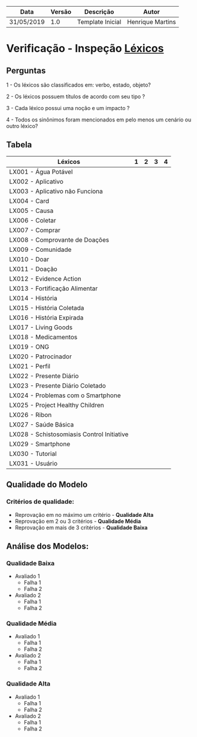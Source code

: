 | Data | Versão | Descrição | Autor |
| - | - | - | - |
| 31/05/2019 | 1.0 | Template Inicial | Henrique Martins |

# Verificação - Inspeção [Léxicos](https://github.com/requisitos-2019-1/Ribon/wiki/L%C3%A9xicos)
## Perguntas

1 - Os léxicos são classificados em: verbo, estado, objeto?

2 - Os léxicos possuem títulos de acordo com seu tipo ?

3 - Cada léxico possui uma noção e um impacto ?

4 - Todos os sinônimos foram mencionados em pelo menos um cenário ou outro léxico?

## Tabela

| Léxicos | 1 | 2 | 3 | 4 |
| ---- | - | - | - | - |
| LX001 - Água Potável |  |  |  |  |
| LX002 - Aplicativo |  |  |  |  |
| LX003 - Aplicativo não Funciona |  |  |  |  |
| LX004 - Card |  |  |  |  |
| LX005 - Causa |  |  |  |  |
| LX006 - Coletar |  |  |  |  |
| LX007 - Comprar |  |  |  |  |
| LX008 - Comprovante de Doações |  |  |  |  |
| LX009 - Comunidade |  |  |  |  |
| LX010 - Doar |  |  |  |  |
| LX011 - Doação |  |  |  |  |
| LX012 - Evidence Action |  |  |  |  |
| LX013 - Fortificação Alimentar |  |  |  |  |
| LX014 - História |  |  |  |  |
| LX015 - História Coletada |  |  |  |  |
| LX016 - História Expirada |  |  |  |  |
| LX017 - Living Goods |  |  |  |  |
| LX018 - Medicamentos |  |  |  |  |
| LX019 - ONG |  |  |  |  |
| LX020 - Patrocinador |  |  |  |  |
| LX021 - Perfil |  |  |  |  |
| LX022 - Presente Diário |  |  |  |  |
| LX023 - Presente Diário Coletado |  |  |  |  |
| LX024 - Problemas com o Smartphone |  |  |  |  |
| LX025 - Project Healthy Children |  |  |  |  |
| LX026 - Ribon |  |  |  |  |
| LX027 - Saúde Básica |  |  |  |  |
| LX028 - Schistosomiasis Control Initiative |  |  |  |  |
| LX029 - Smartphone |  |  |  |  |
| LX030 - Tutorial |  |  |  |  |
| LX031 - Usuário |  |  |  |  |

## Qualidade do Modelo

### Critérios de qualidade:
 - Reprovação em no máximo um critério - <b>Qualidade Alta</b>
 - Reprovação em 2 ou 3 critérios - <b>Qualidade Média</b>
 - Reprovação em mais de 3 critérios - <b>Qualidade Baixa</b>

 ## Análise dos Modelos:

 ### Qualidade Baixa
  - Avaliado 1
    - Falha 1
    - Falha 2
  - Avaliado 2
    - Falha 1
    - Falha 2
 ### Qualidade Média
  - Avaliado 1
    - Falha 1
    - Falha 2
  - Avaliado 2
    - Falha 1
    - Falha 2
 ### Qualidade Alta
  - Avaliado 1
    - Falha 1
    - Falha 2
  - Avaliado 2
    - Falha 1
    - Falha 2
